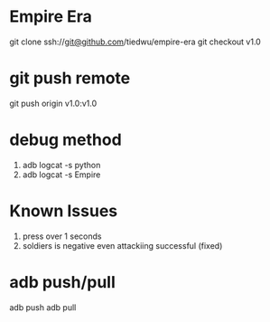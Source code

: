 # Empire Era

git clone ssh://git@github.com/tiedwu/empire-era
git checkout v1.0

# git push remote
git push origin v1.0:v1.0

# debug method
1. adb logcat -s python
2. adb logcat -s Empire

# Known Issues
1. press over 1 seconds
2. soldiers is negative even attackiing successful (fixed)

# adb push/pull
adb push <file> <android-folder>
adb pull <android-file-path>
